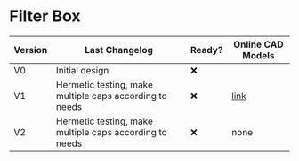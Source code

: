 # Filter Box

| Version | Last Changelog | Ready? | Online CAD Models |
| ------- | -------------- | ------ | ----------------- |
| V0 | Initial design | ❌
| V1 | Hermetic testing, make multiple caps according to needs | ❌ | [link](https://a360.co/33CCX4T)
| V2 | Hermetic testing, make multiple caps according to needs | ❌ | none
